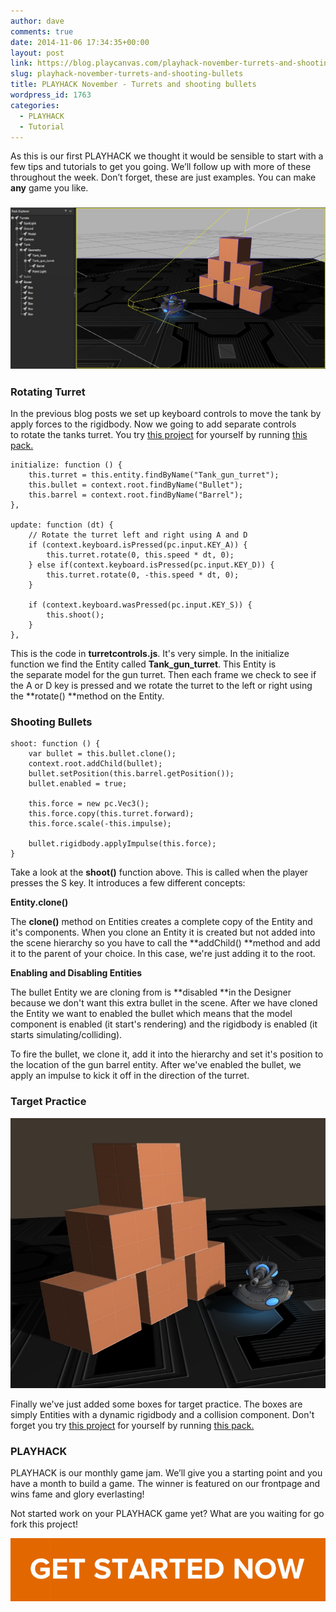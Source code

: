 ```yaml
---
author: dave
comments: true
date: 2014-11-06 17:34:35+00:00
layout: post
link: https://blog.playcanvas.com/playhack-november-turrets-and-shooting-bullets/
slug: playhack-november-turrets-and-shooting-bullets
title: PLAYHACK November - Turrets and shooting bullets
wordpress_id: 1763
categories:
  - PLAYHACK
  - Tutorial
---
```


As this is our first PLAYHACK we thought it would be sensible to start with a few tips and tutorials to get you going. We’ll follow up with more of these throughout the week. Don’t forget, these are just examples. You can make **any** game you like.

### [![PLAYHACK_designer](/assets/media/PLAYHACK_designer.jpg)](/assets/media/PLAYHACK_designer.jpg)

###

###

### <del></del>Rotating Turret

In the previous blog posts we set up keyboard controls to move the tank by apply forces to the rigidbody. Now we going to add separate controls to rotate the tanks turret. You try [this project](https://playcanvas.com/user/playcanvas/gamejam-nov-14) for yourself by running [this pack.](https://playcanvas.com/dave/playhack-nov/designer/pack/30176192-65d3-11e4-9aee-12313b0a5ec6)

    initialize: function () {
        this.turret = this.entity.findByName("Tank_gun_turret");
        this.bullet = context.root.findByName("Bullet");
        this.barrel = context.root.findByName("Barrel");
    },

    update: function (dt) {
        // Rotate the turret left and right using A and D
        if (context.keyboard.isPressed(pc.input.KEY_A)) {
            this.turret.rotate(0, this.speed * dt, 0);
        } else if(context.keyboard.isPressed(pc.input.KEY_D)) {
            this.turret.rotate(0, -this.speed * dt, 0);
        }

        if (context.keyboard.wasPressed(pc.input.KEY_S)) {
            this.shoot();
        }
    },

This is the code in **turretcontrols.js**. It's very simple. In the initialize function we find the Entity called **Tank_gun_turret**. This Entity is the separate model for the gun turret. Then each frame we check to see if the A or D key is pressed and we rotate the turret to the left or right using the **rotate() **method on the Entity.

### Shooting Bullets

    shoot: function () {
        var bullet = this.bullet.clone();
        context.root.addChild(bullet);
        bullet.setPosition(this.barrel.getPosition());
        bullet.enabled = true;

        this.force = new pc.Vec3();
        this.force.copy(this.turret.forward);
        this.force.scale(-this.impulse);

        bullet.rigidbody.applyImpulse(this.force);
    }

Take a look at the **shoot()** function above. This is called when the player presses the S key. It introduces a few different concepts:

**Entity.clone()**

The **clone()** method on Entities creates a complete copy of the Entity and it's components. When you clone an Entity it is created but not added into the scene hierarchy so you have to call the **addChild() **method and add it to the parent of your choice. In this case, we're just adding it to the root.

**Enabling and Disabling Entities**

The bullet Entity we are cloning from is **disabled **in the Designer because we don't want this extra bullet in the scene. After we have cloned the Entity we want to enabled the bullet which means that the model component is enabled (it start's rendering) and the rigidbody is enabled (it starts simulating/colliding).

To fire the bullet, we clone it, add it into the hierarchy and set it's position to the location of the gun barrel entity. After we've enabled the bullet, we apply an impulse to kick it off in the direction of the turret.

### Target Practice

[![PLAYHACK_boxes](/assets/media/PLAYHACK_boxes.jpg)](/assets/media/PLAYHACK_boxes.jpg)

Finally we've just added some boxes for target practice. The boxes are simply Entities with a dynamic rigidbody and a collision component. Don't forget you try [this project](https://playcanvas.com/user/playcanvas/gamejam-nov-14) for yourself by running [this pack.](https://playcanvas.com/dave/playhack-nov/designer/pack/30176192-65d3-11e4-9aee-12313b0a5ec6)

### PLAYHACK

PLAYHACK is our monthly game jam. We’ll give you a starting point and you have a month to build a game. The winner is featured on our frontpage and wins fame and glory everlasting!

Not started work on your PLAYHACK game yet? What are you waiting for go fork this project!

[![button](/assets/media/button-1.png)](https://playcanvas.com/user/playcanvas/gamejam-nov-14)
